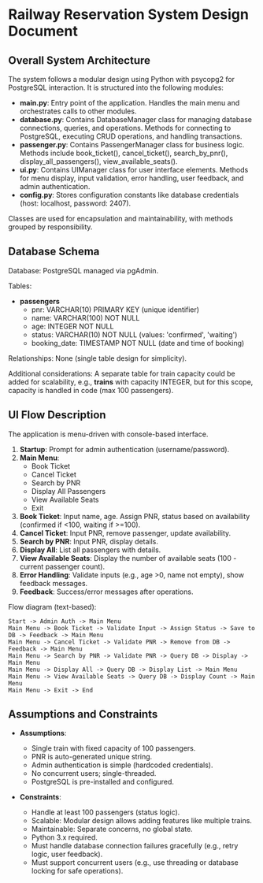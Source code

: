 # Railway Reservation System Design Document

## Overall System Architecture

The system follows a modular design using Python with psycopg2 for PostgreSQL interaction. It is structured into the following modules:

- **main.py**: Entry point of the application. Handles the main menu and orchestrates calls to other modules.
- **database.py**: Contains DatabaseManager class for managing database connections, queries, and operations. Methods for connecting to PostgreSQL, executing CRUD operations, and handling transactions.
- **passenger.py**: Contains PassengerManager class for business logic. Methods include book_ticket(), cancel_ticket(), search_by_pnr(), display_all_passengers(), view_available_seats().
- **ui.py**: Contains UIManager class for user interface elements. Methods for menu display, input validation, error handling, user feedback, and admin authentication.
- **config.py**: Stores configuration constants like database credentials (host: localhost, password: 2407).

Classes are used for encapsulation and maintainability, with methods grouped by responsibility.

## Database Schema

Database: PostgreSQL managed via pgAdmin.

Tables:

- **passengers**
  - pnr: VARCHAR(10) PRIMARY KEY (unique identifier)
  - name: VARCHAR(100) NOT NULL
  - age: INTEGER NOT NULL
  - status: VARCHAR(10) NOT NULL (values: 'confirmed', 'waiting')
  - booking_date: TIMESTAMP NOT NULL (date and time of booking)

Relationships: None (single table design for simplicity).

Additional considerations: A separate table for train capacity could be added for scalability, e.g., **trains** with capacity INTEGER, but for this scope, capacity is handled in code (max 100 passengers).

## UI Flow Description

The application is menu-driven with console-based interface.

1. **Startup**: Prompt for admin authentication (username/password).
2. **Main Menu**:
   - Book Ticket
   - Cancel Ticket
   - Search by PNR
   - Display All Passengers
   - View Available Seats
   - Exit
3. **Book Ticket**: Input name, age. Assign PNR, status based on availability (confirmed if <100, waiting if >=100).
4. **Cancel Ticket**: Input PNR, remove passenger, update availability.
5. **Search by PNR**: Input PNR, display details.
6. **Display All**: List all passengers with details.
7. **View Available Seats**: Display the number of available seats (100 - current passenger count).
8. **Error Handling**: Validate inputs (e.g., age >0, name not empty), show feedback messages.
8. **Feedback**: Success/error messages after operations.

Flow diagram (text-based):

```
Start -> Admin Auth -> Main Menu
Main Menu -> Book Ticket -> Validate Input -> Assign Status -> Save to DB -> Feedback -> Main Menu
Main Menu -> Cancel Ticket -> Validate PNR -> Remove from DB -> Feedback -> Main Menu
Main Menu -> Search by PNR -> Validate PNR -> Query DB -> Display -> Main Menu
Main Menu -> Display All -> Query DB -> Display List -> Main Menu
Main Menu -> View Available Seats -> Query DB -> Display Count -> Main Menu
Main Menu -> Exit -> End
```

## Assumptions and Constraints

- **Assumptions**:
  - Single train with fixed capacity of 100 passengers.
  - PNR is auto-generated unique string.
  - Admin authentication is simple (hardcoded credentials).
  - No concurrent users; single-threaded.
  - PostgreSQL is pre-installed and configured.

- **Constraints**:
  - Handle at least 100 passengers (status logic).
  - Scalable: Modular design allows adding features like multiple trains.
  - Maintainable: Separate concerns, no global state.
  - Python 3.x required.
  - Must handle database connection failures gracefully (e.g., retry logic, user feedback).
  - Must support concurrent users (e.g., use threading or database locking for safe operations).